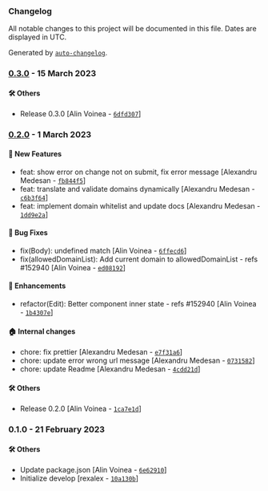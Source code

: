 ### Changelog

All notable changes to this project will be documented in this file. Dates are displayed in UTC.

Generated by [`auto-changelog`](https://github.com/CookPete/auto-changelog).

### [0.3.0](https://github.com/eea/volto-nextcloud-video-block/compare/0.2.0...0.3.0) - 15 March 2023

#### :hammer_and_wrench: Others

- Release 0.3.0 [Alin Voinea - [`6dfd307`](https://github.com/eea/volto-nextcloud-video-block/commit/6dfd307b49edcc6ac9aa32fe8d89527c75a0e31c)]
### [0.2.0](https://github.com/eea/volto-nextcloud-video-block/compare/0.1.0...0.2.0) - 1 March 2023

#### :rocket: New Features

- feat: show error on change not on submit, fix error message [Alexandru Medesan - [`fb844f5`](https://github.com/eea/volto-nextcloud-video-block/commit/fb844f5993a18be473ce5cc7de17e60862c1ed12)]
- feat: translate and validate domains dynamically [Alexandru Medesan - [`c6b3f64`](https://github.com/eea/volto-nextcloud-video-block/commit/c6b3f64e718d7c562ee0c84e823c35e89910a5d5)]
- feat: implement domain whitelist and update docs [Alexandru Medesan - [`1dd9e2a`](https://github.com/eea/volto-nextcloud-video-block/commit/1dd9e2ac2f12cd05342867841a38017462b3e18f)]

#### :bug: Bug Fixes

- fix(Body): undefined match [Alin Voinea - [`6ffecd6`](https://github.com/eea/volto-nextcloud-video-block/commit/6ffecd69df0ab86c5461dfe129d722a3e6c5ef40)]
- fix(allowedDomainList): Add current domain to allowedDomainList - refs #152940 [Alin Voinea - [`ed08192`](https://github.com/eea/volto-nextcloud-video-block/commit/ed08192cb7d8c28b0c243978d225f9860a163418)]

#### :nail_care: Enhancements

- refactor(Edit): Better component inner state - refs #152940 [Alin Voinea - [`1b4307e`](https://github.com/eea/volto-nextcloud-video-block/commit/1b4307efbdc58c2aa2b65fcb3775927938c1eb9f)]

#### :house: Internal changes

- chore: fix prettier [Alexandru Medesan - [`e7f31a6`](https://github.com/eea/volto-nextcloud-video-block/commit/e7f31a6c18d2836ef7569884e8a2f75f7bed2992)]
- chore: update error wrong url message [Alexandru Medesan - [`0731582`](https://github.com/eea/volto-nextcloud-video-block/commit/0731582beedfb94527363540f2c62a22d03f9825)]
- chore: update Readme [Alexandru Medesan - [`4cdd21d`](https://github.com/eea/volto-nextcloud-video-block/commit/4cdd21d37533b0a0506bd28992e49d4b5e19fc6a)]

#### :hammer_and_wrench: Others

- Release 0.2.0 [Alin Voinea - [`1ca7e1d`](https://github.com/eea/volto-nextcloud-video-block/commit/1ca7e1de4e60a0ca3ecb37b648c9df64b4e9857d)]
### 0.1.0 - 21 February 2023

#### :hammer_and_wrench: Others

- Update package.json [Alin Voinea - [`6e62910`](https://github.com/eea/volto-nextcloud-video-block/commit/6e62910b224c3586e6676c1d3c0849ec08dd8cdb)]
- Initialize develop [rexalex - [`10a130b`](https://github.com/eea/volto-nextcloud-video-block/commit/10a130bb7c9605edde1c784ae64a1955b0101fce)]
